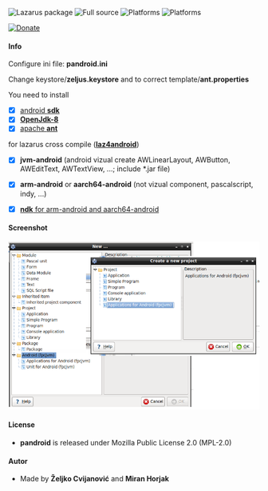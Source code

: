 ![Lazarus package](https://img.shields.io/badge/-Lazarus%20package-green.svg)
![Full source](https://img.shields.io/badge/-Full%20source-green.svg)
![Platforms](https://img.shields.io/badge/Platforms-Linux%20and%20Windows-red.svg)
![Platforms](https://img.shields.io/badge/Build-Android%20Apk-red.svg)

[![Donate](https://img.shields.io/badge/Donate-PayPal-green.svg)](https://paypal.me/zeljus?locale.x=en_US)

#### Info
Configure ini file: __pandroid.ini__

Change keystore/__zeljus.keystore__ and to correct template/__ant.properties__


You need to install
- [x] [android __sdk__](https://androidsdkmanager.azurewebsites.net/tools.html) 
- [x] [__OpenJdk-8__](https://developers.redhat.com/products/openjdk/download)
- [x] [apache __ant__](http://archive.apache.org/dist/ant/binaries/)

for lazarus cross compile ([__laz4android__](https://sourceforge.net/projects/laz4android/))
- [x] __jvm-android__  (android vizual create AWLinearLayout, AWButton, AWEditText, AWTextView, ...; include *.jar file)     
- [x] __arm-android__ or __aarch64-android__ (not vizual component, pascalscript, indy, ...)
- [x] [__ndk__ for arm-android and aarch64-android ](https://developer.android.com/ndk/downloads) 



#### Screenshot
![GitHub Logo](/images/pandroid.png) 

#### License
- __pandroid__  is released under Mozilla Public License 2.0 (MPL-2.0)

#### Autor
- Made by  __Željko Cvijanović__  and  __Miran Horjak__ 

